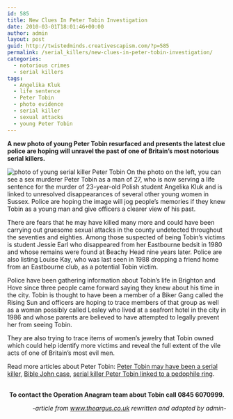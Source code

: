 ```yaml
---
id: 585
title: New Clues In Peter Tobin Investigation
date: 2010-03-01T18:01:46+00:00
author: admin
layout: post
guid: http://twistedminds.creativescapism.com/?p=585
permalink: /serial_killers/new-clues-in-peter-tobin-investigation/
categories:
  - notorious crimes
  - serial killers
tags:
  - Angelika Kluk
  - life sentence
  - Peter Tobin
  - photo evidence
  - serial killer
  - sexual attacks
  - young Peter Tobin
---
```

<p class="dropcap-first">
  <strong>A new photo of young Peter Tobin resurfaced and presents the latest clue police are hoping will unravel the past of one of Britain&#8217;s most notorious serial killers.</strong>
</p>

<img class="left" title="young Peter Tobin" src="http://twistedminds.creativescapism.com/img/post/YoungPeterTobin.jpg" alt="photo of young serial killer Peter Tobin" /> On the photo on the left, you can see a sex murderer Peter Tobin as a man of 27, who is now serving a life sentence for the murder of 23-year-old Polish student Angelika Kluk and is linked to unresolved disappearances of several other young women in Sussex. Police are hoping the image will jog people&#8217;s memories if they knew Tobin as a young man and give officers a clearer view of his past.

There are fears that he may have killed many more and could have been carrying out gruesome sexual attacks in the county undetected throughout the seventies and eighties. Among those suspected of being Tobin&#8217;s victims is student Jessie Earl who disappeared from her Eastbourne bedsit in 1980 and whose remains were found at Beachy Head nine years later. Police are also listing Louise Kay, who was last seen in 1988 dropping a friend home from an Eastbourne club, as a potential Tobin victim.

Police have been gathering information about Tobin&#8217;s life in Brighton and Hove since three people came forward saying they knew about his time in the city. Tobin is thought to have been a member of a Biker Gang called the Rising Sun and officers are hoping to trace members of that group as well as a woman possibly called Lesley who lived at a seafront hotel in the city in 1986 and whose parents are believed to have attempted to legally prevent her from seeing Tobin.

They are also trying to trace items of women&#8217;s jewelry that Tobin owned which could help identify more victims and reveal the full extent of the vile acts of one of Britain&#8217;s most evil men.

Read more articles about Peter Tobin: [Peter Tobin may have been a serial killer](http://twistedminds.creativescapism.com/cold-cases/peter-tobin-may-have-been-a-serial-killer/ "Peter Tobin may have been a serial killer"), [Bible John case](http://twistedminds.creativescapism.com/cold-cases/bible-john-case/ "Bible John case"), [serial killer Peter Tobin linked to a pedophile ring](http://twistedminds.creativescapism.com/notorious-crimes/serial-killer-peter-tobin-linked-to-a-pedophile-ring/ "serial killer Peter Tobin linked to a pedophile ring").

<p style="text-align: center;">
  <strong><br /> To contact the Operation Anagram team about Tobin call 0845 6070999. </strong>
</p>

<p style="text-align: right;">
  <em>-article from <a title="theargus" href="http://www.theargus.co.uk">www.theargus.co.uk</a> rewritten and adapted by admin-</em>
</p>